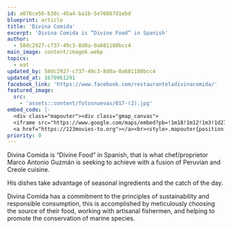 ```yaml
---
id: a076ce56-b38c-45a4-ba1b-5e76867d1ebd
blueprint: article
title: 'Divina Comida'
excerpt: 'Divina Comida is “Divine Food” in Spanish'
author:
  - 58dc2927-c737-49c3-8d0a-0a681180bcc4
main_image: content/image6.webp
topics:
  - eat
updated_by: 58dc2927-c737-49c3-8d0a-0a681180bcc4
updated_at: 1670961291
facebook_link: 'https://www.facebook.com/restauranteladivinacomida/'
featured_image:
  src:
    - 'assets::content/fotosnuevas/017-(2).jpg'
embed_code: |-
  <div class="mapouter"><div class="gmap_canvas">
  <iframe src="https://www.google.com/maps/embed?pb=!1m18!1m12!1m3!1d27016.4361706728!2d-84.15552080893491!3d9.937088459524675!2m3!1f0!2f0!3f0!3m2!1i1024!2i768!4f13.1!3m3!1m2!1s0x8fa0fc807b2e3bcf%3A0x72d7056191677a7a!2sLa%20Divina%20Comida%20Fusi%C3%B3n%20Peruana!5e0!3m2!1ses!2sus!4v1663955399778!5m2!1ses!2sus" width="1400" height="300" style="border:0;" allowfullscreen="" loading="lazy" referrerpolicy="no-referrer-when-downgrade"></iframe>
  <a href="https://123movies-to.org"></a><br><style>.mapouter{position:relative;text-align:right;height:500px;width:1200px;}</style><style>.gmap_canvas {overflow:hidden;background:none!important;height:500px;width:1200px;}</style></div></div>
priority: 0
---
```

Divina Comida is “Divine Food” in Spanish, that is what chef/proprietor Marco Antonio Guzmán is seeking to achieve with a fusion of Peruvian and Creole cuisine.

His dishes take advantage of seasonal ingredients and the catch of the day. 

Divina Comida has a commitment to the principles of sustainability and responsible consumption, this is accomplished by meticulously choosing the source of their food, working with artisanal fishermen, and helping to promote the conservation of marine species.